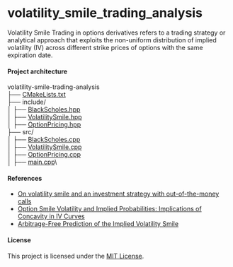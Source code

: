 # volatility_smile_trading_analysis
Volatility Smile Trading in options derivatives refers to a trading strategy or analytical approach that exploits the non-uniform distribution of implied volatility (IV) across different strike prices of options with the same expiration date.


#### Project architecture 
volatility-smile-trading-analysis\
├── [CMakeLists.txt](https://github.com/manuelmusngi/volatility-smile-trading-analysis/blob/main/CMakeLists.txt)\
├── include/\
│   ├── [BlackScholes.hpp](https://github.com/manuelmusngi/volatility-smile-trading-analysis/blob/main/include/BlackScholes.hpp)\
│   ├── [VolatilitySmile.hpp](https://github.com/manuelmusngi/volatility-smile-trading-analysis/blob/main/include/VolatilitySmile.hpp)\
│   ├── [OptionPricing.hpp](https://github.com/manuelmusngi/volatility-smile-trading-analysis/blob/main/include/OptionPricing.hpp)\
├── src/\
│   ├── [BlackScholes.cpp](https://github.com/manuelmusngi/volatility-smile-trading-analysis/blob/main/src/BlackScholes.cpp)\
│   ├── [VolatilitySmile.cpp](https://github.com/manuelmusngi/volatility-smile-trading-analysis/blob/main/src/VolatilitySmile.cpp)\
│   ├── [OptionPricing.cpp](https://github.com/manuelmusngi/volatility-smile-trading-analysis/blob/main/src/OptionPricing.cpp)\
│   ├── [main.cpp](https://github.com/manuelmusngi/volatility-smile-trading-analysis/blob/main/src/main.cpp)\



#### References
- [On volatility smile and an investment strategy with out-of-the-money calls](https://arxiv.org/abs/1410.1426)
- [Option Smile Volatility and Implied Probabilities: Implications of Concavity in IV Curves](https://arxiv.org/abs/1410.1426)
- [Arbitrage-Free Prediction of the Implied Volatility Smile](https://arxiv.org/abs/1407.5528)

#### License
This project is licensed under the [MIT License](https://github.com/manuelmusngi/regime_switching_models/edit/main/LICENSE).
